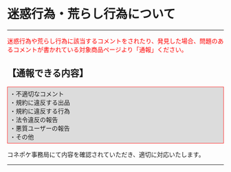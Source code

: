 # 迷惑行為・荒らし行為について
<hr>
<font color="#ff0000">迷惑行為や荒らし行為に該当するコメントをされたり、発見した場合、問題のあるコメントが書かれている対象商品ページより「通報」ください。</font>

<h2>【通報できる内容】</h2>
<div style="padding: 5px; margin-top: 15px; margin-bottom: 15px; border: 1px solid #ff3333; background-color: #dcdcdc;">
・不適切なコメント<br>
・規約に違反する出品<br>
・規約に違反する行為<br>
・法令違反の報告<br>
・悪質ユーザーの報告<br>
・その他
</div>

コネポケ事務局にて内容を確認されていただき、適切に対応いたします。
<hr>